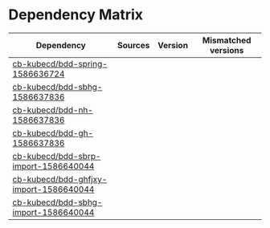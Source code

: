 # Dependency Matrix

Dependency | Sources | Version | Mismatched versions
---------- | ------- | ------- | -------------------
[cb-kubecd/bdd-spring-1586636724](https://github.com/cb-kubecd/bdd-spring-1586636724.git) |  | []() | 
[cb-kubecd/bdd-sbhg-1586637836](https://github.com/cb-kubecd/bdd-sbhg-1586637836.git) |  | []() | 
[cb-kubecd/bdd-nh-1586637836](https://github.com/cb-kubecd/bdd-nh-1586637836.git) |  | []() | 
[cb-kubecd/bdd-gh-1586637836](https://github.com/cb-kubecd/bdd-gh-1586637836.git) |  | []() | 
[cb-kubecd/bdd-sbrp-import-1586640044](https://github.com/cb-kubecd/bdd-sbrp-import-1586640044.git) |  | []() | 
[cb-kubecd/bdd-ghfjxy-import-1586640044](https://github.com/cb-kubecd/bdd-ghfjxy-import-1586640044.git) |  | []() | 
[cb-kubecd/bdd-sbhg-import-1586640044](https://github.com/cb-kubecd/bdd-sbhg-import-1586640044.git) |  | []() | 
